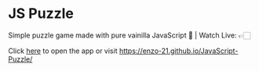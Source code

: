 # JS Puzzle

Simple puzzle game made with pure vainilla JavaScript 💛 | Watch Live: 👉🏻

Click
[here](https://enzo-21.github.io/JavaScript-Puzzle/) to open the app or visit https://enzo-21.github.io/JavaScript-Puzzle/

